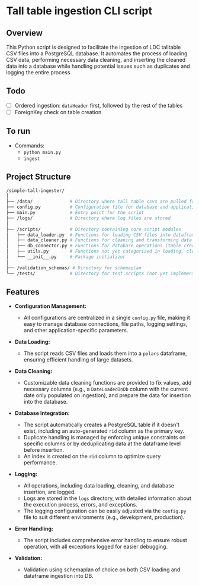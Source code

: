 # Tall table ingestion CLI script

## Overview

This Python script is designed to facilitate the ingestion of LDC talltable CSV files into a PostgreSQL database. It automates the process of loading CSV data, performing necessary data cleaning, and inserting the cleaned data into a database while handling potential issues such as duplicates and logging the entire process.


## Todo
- [ ] Ordered ingestion: `dataHeader` first, followed by the rest of the tables
- [ ] ForeignKey check on table creation

## To run
- Commands:
  - `python main.py`
  - `ingest`

## Project Structure

```bash
/simple-tall-ingester/
│
├── /data/              # Directory where tall table csvs are pulled from
├── config.py           # Configuration file for database and application settings
├── main.py             # Entry point for the script
├── /logs/              # Directory where log files are stored
│
├── /scripts/           # Directory containing core script modules
│   ├── data_loader.py  # Functions for loading CSV files into dataframes
│   ├── data_cleaner.py # Functions for cleaning and transforming data
│   ├── db_connector.py # Functions for database operations (table creation, data insertion)
│   ├── utils.py        # Functions not yet categorized in loading, cleaning, or ingesting
│   └── __init__.py     # Package initializer
│
├── /validation_schemas/ # Directory for schemaplan
└── /tests/             # Directory for test scripts (not yet implemented)

```

## Features

- **Configuration Management:**
  - All configurations are centralized in a single `config.py` file, making it easy to manage database connections, file paths, logging settings, and other application-specific parameters.

- **Data Loading:**
  - The script reads CSV files and loads them into a `polars` dataframe, ensuring efficient handling of large datasets.

- **Data Cleaning:**
  - Customizable data cleaning functions are provided to fix values, add necessary columns (e.g., a `DateLoadedInDb` column with the current date only populated on ingestion), and prepare the data for insertion into the database.

- **Database Integration:**
  - The script automatically creates a PostgreSQL table if it doesn't exist, including an auto-generated `rid` column as the primary key.
  - Duplicate handling is managed by enforcing unique constraints on specific columns or by deduplicating data at the dataframe level before insertion.
  - An index is created on the `rid` column to optimize query performance.

- **Logging:**
  - All operations, including data loading, cleaning, and database insertion, are logged.
  - Logs are stored in the `logs` directory, with detailed information about the execution process, errors, and exceptions.
  - The logging configuration can be easily adjusted via the `config.py` file to suit different environments (e.g., development, production).

- **Error Handling:**
  - The script includes comprehensive error handling to ensure robust operation, with all exceptions logged for easier debugging.

- **Validation:**
  - Validation using schemaplan of choice on both CSV loading and dataframe ingestion into DB.

